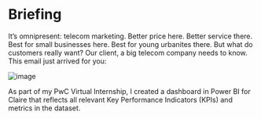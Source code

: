 # Briefing

It’s omnipresent: telecom marketing. Better price here. Better service there. Best for small businesses here. Best for young urbanites there. But what do customers really want? Our client, a big telecom company needs to know. This email just arrived for you:

![image](https://user-images.githubusercontent.com/106876207/232359133-0cb4ddb7-109b-415a-b9ce-2e158cde9150.png)

As part of my PwC Virtual Internship, I created a dashboard in Power BI for Claire that reflects all relevant Key Performance Indicators (KPIs) and metrics in the dataset. 




